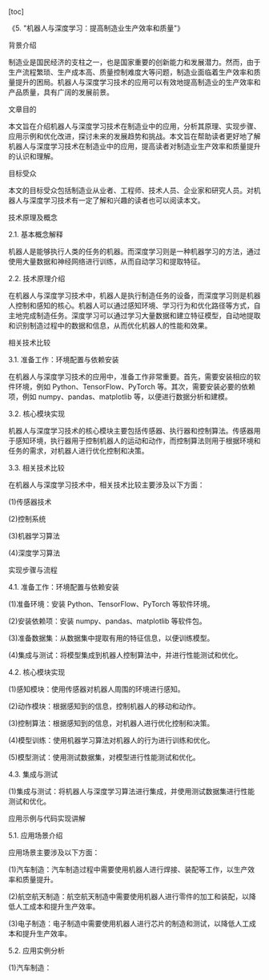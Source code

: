 
[toc]                    
                
                
《5. "机器人与深度学习：提高制造业生产效率和质量"》

背景介绍

制造业是国民经济的支柱之一，也是国家重要的创新能力和发展潜力。然而，由于生产流程繁琐、生产成本高、质量控制难度大等问题，制造业面临着生产效率和质量提升的困局。机器人与深度学习技术的应用可以有效地提高制造业的生产效率和产品质量，具有广阔的发展前景。

文章目的

本文旨在介绍机器人与深度学习技术在制造业中的应用，分析其原理、实现步骤、应用示例和优化改进，探讨未来的发展趋势和挑战。本文旨在帮助读者更好地了解机器人与深度学习技术在制造业中的应用，提高读者对制造业生产效率和质量提升的认识和理解。

目标受众

本文的目标受众包括制造业从业者、工程师、技术人员、企业家和研究人员。对机器人与深度学习技术有一定了解和兴趣的读者也可以阅读本文。

技术原理及概念

2.1. 基本概念解释

机器人是能够执行人类的任务的机器。而深度学习则是一种机器学习的方法，通过使用大量数据和神经网络进行训练，从而自动学习和提取特征。

2.2. 技术原理介绍

在机器人与深度学习技术中，机器人是执行制造任务的设备，而深度学习则是机器人控制和感知的核心。机器人可以通过感知环境、学习行为和优化路径等方式，自主地完成制造任务。深度学习可以通过学习大量数据和建立特征模型，自动地提取和识别制造过程中的数据和信息，从而优化机器人的性能和效果。

相关技术比较

3.1. 准备工作：环境配置与依赖安装

在机器人与深度学习技术的应用中，准备工作非常重要。首先，需要安装相应的软件环境，例如 Python、TensorFlow、PyTorch 等。其次，需要安装必要的依赖项，例如 numpy、pandas、matplotlib 等，以便进行数据分析和建模。

3.2. 核心模块实现

机器人与深度学习技术的核心模块主要包括传感器、执行器和控制算法。传感器用于感知环境，执行器用于控制机器人的运动和动作，而控制算法则用于根据环境和任务的需求，对机器人进行优化控制和决策。

3.3. 相关技术比较

在机器人与深度学习技术中，相关技术比较主要涉及以下方面：

(1)传感器技术

(2)控制系统

(3)机器学习算法

(4)深度学习算法

实现步骤与流程

4.1. 准备工作：环境配置与依赖安装

(1)准备环境：安装 Python、TensorFlow、PyTorch 等软件环境。

(2)安装依赖项：安装 numpy、pandas、matplotlib 等软件包。

(3)准备数据集：从数据集中提取有用的特征信息，以便训练模型。

(4)集成与测试：将模型集成到机器人控制算法中，并进行性能测试和优化。

4.2. 核心模块实现

(1)感知模块：使用传感器对机器人周围的环境进行感知。

(2)动作模块：根据感知到的信息，控制机器人的移动和动作。

(3)控制算法：根据感知到的信息，对机器人进行优化控制和决策。

(4)模型训练：使用机器学习算法对机器人的行为进行训练和优化。

(5)模型测试：使用测试数据集，对模型进行性能测试和优化。

4.3. 集成与测试

(1)集成与测试：将机器人与深度学习算法进行集成，并使用测试数据集进行性能测试和优化。

应用示例与代码实现讲解

5.1. 应用场景介绍

应用场景主要涉及以下方面：

(1)汽车制造：汽车制造过程中需要使用机器人进行焊接、装配等工作，以生产效率和质量提升。

(2)航空航天制造：航空航天制造中需要使用机器人进行零件的加工和装配，以降低人工成本和提升生产效率。

(3)电子制造：电子制造中需要使用机器人进行芯片的制造和测试，以降低人工成本和提升生产效率。

5.2. 应用实例分析

(1)汽车制造：

